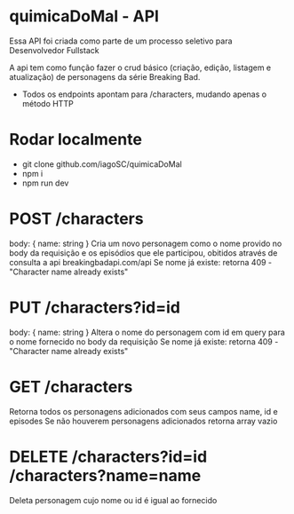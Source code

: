 # quimicaDoMal - API

 Essa API foi criada como parte de um processo seletivo para Desenvolvedor Fullstack

 A api tem como função fazer o crud básico (criação, edição, listagem e atualização) de personagens da série Breaking Bad.
 
 - Todos os endpoints apontam para /characters, mudando apenas o método HTTP
 
# Rodar localmente
 - git clone github.com/iagoSC/quimicaDoMal
 - npm i
 - npm run dev

# POST /characters
 body: { name: string }
 Cria um novo personagem como o nome provido no body da requisição e os episódios que ele participou, obitidos através de consulta a api breakingbadapi.com/api
 Se nome já existe: retorna 409 - "Character name already exists"
 
# PUT /characters?id=id
 body: { name: string }
 Altera o nome do personagem com id em query para o nome fornecido no body da requisição
 Se nome já existe: retorna 409 - "Character name already exists"
 
# GET /characters
 Retorna todos os personagens adicionados com seus campos name, id e episodes
 Se não houverem personagens adicionados retorna array vazio
 
# DELETE /characters?id=id /characters?name=name
 Deleta personagem cujo nome ou id é igual ao fornecido

  
